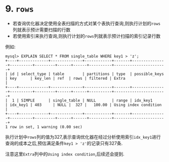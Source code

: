 # 9. `rows`

- 若查询优化器决定使用全表扫描的方式对某个表执行查询,则执行计划的`rows`列就表示预计需要扫描的行数
- 若使用索引来执行查询,则执行计划的`rows`列就表示预计扫描的索引记录行数

例如:

```
mysql> EXPLAIN SELECT * FROM single_table WHERE key1 > 'z';
+----+-------------+--------------+------------+-------+---------------+----------+---------+------+------+----------+-----------------------+
| id | select_type | table        | partitions | type  | possible_keys | key      | key_len | ref  | rows | filtered | Extra                 |
+----+-------------+--------------+------------+-------+---------------+----------+---------+------+------+----------+-----------------------+
|  1 | SIMPLE      | single_table | NULL       | range | idx_key1      | idx_key1 | 403     | NULL |  327 |   100.00 | Using index condition |
+----+-------------+--------------+------------+-------+---------------+----------+---------+------+------+----------+-----------------------+
1 row in set, 1 warning (0.00 sec)
```

执行计划中`rows`列的值为327,表示查询优化器在经过分析使用索引`idx_key1`进行查询的成本之后,预估满足条件`key1 > 'z'`的记录只有327条.

注意这里`Extra`列中的`Using index condition`,后续还会提到.
